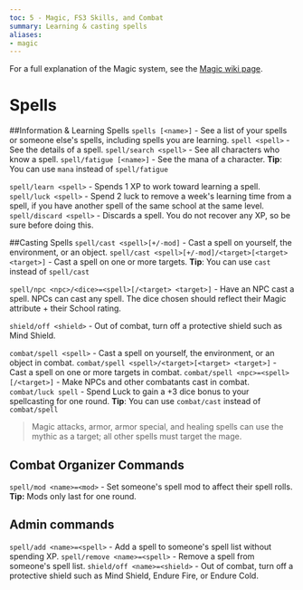 ```yaml
---
toc: 5 - Magic, FS3 Skills, and Combat
summary: Learning & casting spells
aliases:
- magic
---
```

For a full explanation of the Magic system, see the [Magic wiki page](/wiki/magic).
# Spells

##Information & Learning Spells
`spells [<name>]` - See a list of your spells or someone else's spells, including spells you are learning.
`spell <spell>` - See the details of a spell.
`spell/search <spell>` - See all characters who know a spell.
`spell/fatigue [<name>]` - See the mana of a character.
**Tip**: You can use `mana` instead of `spell/fatigue`

`spell/learn <spell>` - Spends 1 XP to work toward learning a spell.
`spell/luck <spell>` - Spend 2 luck to remove a week's learning time from a spell, if you have another spell of the same school at the same level.
`spell/discard <spell>`  - Discards a spell. You do not recover any XP, so be sure before doing this.

##Casting Spells
`spell/cast <spell>[+/-mod]` - Cast a spell on yourself, the environment, or an object.
`spell/cast <spell>[+/-mod]/<target>[<target> <target>]` - Cast a spell on one or more targets.
**Tip**: You can use `cast` instead of `spell/cast`

`spell/npc <npc>/<dice>=<spell>[/<target> <target>]` - Have an NPC cast a spell. NPCs can cast any spell. The dice chosen should reflect their Magic attribute + their School rating.

`shield/off <shield>` - Out of combat, turn off a protective shield such as Mind Shield.

`combat/spell <spell>` - Cast a spell on yourself, the environment, or an object in combat.
`combat/spell <spell>/<target>[<target> <target>]` - Cast a spell on one or more targets in combat.
`combat/spell <npc>=<spell>[/<target>]` - Make NPCs and other combatants cast in combat.
`combat/luck spell` - Spend Luck to gain a +3 dice bonus to your spellcasting for one round.
**Tip**: You can use `combat/cast` instead of `combat/spell`

> Magic attacks, armor, armor special, and healing spells can use the mythic as a target; all other spells must target the mage.

## Combat Organizer Commands
`spell/mod <name>=<mod>` - Set someone's spell mod to affect their spell rolls.
**Tip:** Mods only last for one round.

## Admin commands
`spell/add <name>=<spell>` - Add a spell to someone's spell list without spending XP.
`spell/remove <name>=<spell>` - Remove a spell from someone's spell list.
`shield/off <name>=<shield>` - Out of combat, turn off a protective shield such as Mind Shield, Endure Fire, or Endure Cold.
